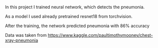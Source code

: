 In this project I trained neural network, which detects the pneumonia.

As a model I used already pretrained resnet18 from torchvision.

After the training, the network predicted pneumonia with 86% accuracy 

Data was taken from https://www.kaggle.com/paultimothymooney/chest-xray-pneumonia